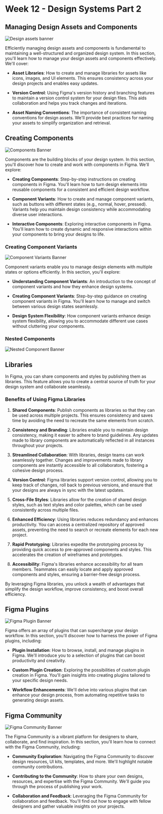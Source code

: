 # Week 12 - Design Systems Part 2

## Managing Design Assets and Components

![Design assets banner]()

Efficiently managing design assets and components is fundamental to maintaining a well-structured and organized design system. In this section, you'll learn how to manage your design assets and components effectively. We'll cover:

- **Asset Libraries**: How to create and manage libraries for assets like icons, images, and UI elements. This ensures consistency across your design projects and enables easy updates.

- **Version Control**: Using Figma's version history and branching features to maintain a version control system for your design files. This aids collaboration and helps you track changes and iterations.

- **Asset Naming Conventions**: The importance of consistent naming conventions for design assets. We'll provide best practices for naming your assets to simplify organization and retrieval.

## Creating Components

![Components Banner]()

Components are the building blocks of your design system. In this section, you'll discover how to create and work with components in Figma. We'll explore:

- **Creating Components**: Step-by-step instructions on creating components in Figma. You'll learn how to turn design elements into reusable components for a consistent and efficient design workflow.

- **Component Variants**: How to create and manage component variants, such as buttons with different states (e.g., normal, hover, pressed). Variants help you maintain design consistency while accommodating diverse user interactions.

- **Interactive Components**: Exploring interactive components in Figma. You'll learn how to create dynamic and responsive interactions within your components to bring your designs to life.

### Creating Component Variants

![Component Variants Banner]()

Component variants enable you to manage design elements with multiple states or options efficiently. In this section, you'll explore:

- **Understanding Component Variants**: An introduction to the concept of component variants and how they enhance design systems.

- **Creating Component Variants**: Step-by-step guidance on creating component variants in Figma. You'll learn how to manage and switch between various design states seamlessly.

- **Design System Flexibility**: How component variants enhance design system flexibility, allowing you to accommodate different use cases without cluttering your components.

### Nested Components

![Nested Component Banner]()

## Libraries

<YouTube
  title="Figma tutorial: Create a shareable team library"
  url="https://www.youtube.com/embed/79T8Q6OBmRk?si=_IkxRjfrfLfE4AnQ"
/>

In Figma, you can share components and styles by publishing them as libraries. This feature allows you to create a central source of truth for your design system and collaborate seamlessly.

### Benefits of Using Figma Libraries

1. **Shared Components**: Publish components as libraries so that they can be used across multiple projects. This ensures consistency and saves time by avoiding the need to recreate the same elements from scratch.

2. **Consistency and Branding**: Libraries enable you to maintain design consistency, making it easier to adhere to brand guidelines. Any updates made to library components are automatically reflected in all instances throughout your projects.

3. **Streamlined Collaboration**: With libraries, design teams can work seamlessly together. Changes and improvements made to library components are instantly accessible to all collaborators, fostering a cohesive design process.

4. **Version Control**: Figma libraries support version control, allowing you to keep track of changes, roll back to previous versions, and ensure that your designs are always in sync with the latest updates.

5. **Cross-File Styles**: Libraries allow for the creation of shared design styles, such as text styles and color palettes, which can be used consistently across multiple files.

6. **Enhanced Efficiency**: Using libraries reduces redundancy and enhances productivity. You can access a centralized repository of approved assets, preventing the need to search or recreate elements for each new project.

7. **Rapid Prototyping**: Libraries expedite the prototyping process by providing quick access to pre-approved components and styles. This accelerates the creation of wireframes and prototypes.

8. **Accessibility**: Figma's libraries enhance accessibility for all team members. Teammates can easily locate and apply approved components and styles, ensuring a barrier-free design process.

By leveraging Figma libraries, you unlock a wealth of advantages that simplify the design workflow, improve consistency, and boost overall efficiency.

## Figma Plugins

![Figma Plugin Banner]()

Figma offers an array of plugins that can supercharge your design workflow. In this section, you'll discover how to harness the power of Figma plugins, including:

- **Plugin Installation**: How to browse, install, and manage plugins in Figma. We'll introduce you to a selection of plugins that can boost productivity and creativity.

- **Custom Plugin Creation**: Exploring the possibilities of custom plugin creation in Figma. You'll gain insights into creating plugins tailored to your specific design needs.

- **Workflow Enhancements**: We'll delve into various plugins that can enhance your design process, from automating repetitive tasks to generating design assets.

## Figma Community

![Figma Community Banner]()

The Figma Community is a vibrant platform for designers to share, collaborate, and find inspiration. In this section, you'll learn how to connect with the Figma Community, including:

- **Community Exploration**: Navigating the Figma Community to discover design resources, UI kits, templates, and more. We'll highlight notable community contributions.

- **Contributing to the Community**: How to share your own designs, resources, and expertise with the Figma Community. We'll guide you through the process of publishing your work.

- **Collaboration and Feedback**: Leveraging the Figma Community for collaboration and feedback. You'll find out how to engage with fellow designers and gather valuable insights on your projects.
